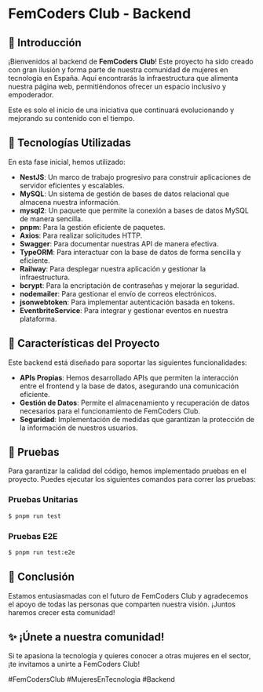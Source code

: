 # FemCoders Club - Backend

## 🎉 Introducción

¡Bienvenidos al backend de **FemCoders Club**! Este proyecto ha sido creado con gran ilusión y forma parte de nuestra comunidad de mujeres en tecnología en España. Aquí encontrarás la infraestructura que alimenta nuestra página web, permitiéndonos ofrecer un espacio inclusivo y empoderador.

Este es solo el inicio de una iniciativa que continuará evolucionando y mejorando su contenido con el tiempo.

## 🚀 Tecnologías Utilizadas

En esta fase inicial, hemos utilizado:

- **NestJS**: Un marco de trabajo progresivo para construir aplicaciones de servidor eficientes y escalables.
- **MySQL**: Un sistema de gestión de bases de datos relacional que almacena nuestra información.
- **mysql2**: Un paquete que permite la conexión a bases de datos MySQL de manera sencilla.
- **pnpm**: Para la gestión eficiente de paquetes.
- **Axios**: Para realizar solicitudes HTTP.
- **Swagger**: Para documentar nuestras API de manera efectiva.
- **TypeORM**: Para interactuar con la base de datos de forma sencilla y eficiente.
- **Railway**: Para desplegar nuestra aplicación y gestionar la infraestructura.
- **bcrypt**: Para la encriptación de contraseñas y mejorar la seguridad.
- **nodemailer**: Para gestionar el envío de correos electrónicos.
- **jsonwebtoken**: Para implementar autenticación basada en tokens.
- **EventbriteService**: Para integrar y gestionar eventos en nuestra plataforma.

## 🌟 Características del Proyecto

Este backend está diseñado para soportar las siguientes funcionalidades:

- **APIs Propias**: Hemos desarrollado APIs que permiten la interacción entre el frontend y la base de datos, asegurando una comunicación eficiente.
- **Gestión de Datos**: Permite el almacenamiento y recuperación de datos necesarios para el funcionamiento de FemCoders Club.
- **Seguridad**: Implementación de medidas que garantizan la protección de la información de nuestros usuarios.

## 🧪 Pruebas

Para garantizar la calidad del código, hemos implementado pruebas en el proyecto. Puedes ejecutar los siguientes comandos para correr las pruebas:

### Pruebas Unitarias

```bash
$ pnpm run test

```

### Pruebas E2E

```bash
$ pnpm run test:e2e

```

## 💫 Conclusión

Estamos entusiasmadas con el futuro de FemCoders Club y agradecemos el apoyo de todas las personas que comparten nuestra visión. ¡Juntos haremos crecer esta comunidad!

## ✨ ¡Únete a nuestra comunidad!

Si te apasiona la tecnología y quieres conocer a otras mujeres en el sector, ¡te invitamos a unirte a FemCoders Club!

#FemCodersClub #MujeresEnTecnologia #Backend
